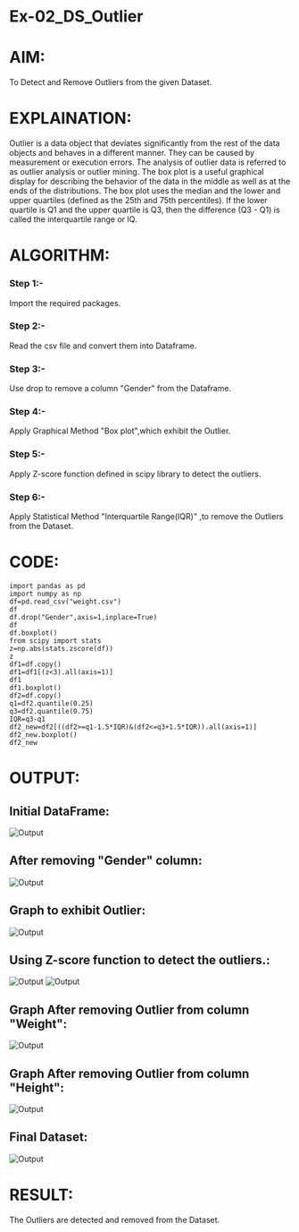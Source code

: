 # Ex-02_DS_Outlier
# AIM:
To Detect and Remove Outliers from the given Dataset.
# EXPLAINATION:
Outlier is a data object that deviates significantly from the rest of the data objects and behaves in a different  manner. They can be caused by measurement or execution errors. The analysis of outlier data is referred to as outlier analysis or outlier mining.
The box plot is a useful graphical display for describing the behavior of the data in the middle as well as at the ends of the distributions. The box plot uses the median and the lower and upper quartiles (defined as the 25th and 75th percentiles). If the lower quartile is Q1 and the upper quartile is Q3, then the difference (Q3 - Q1) is called the interquartile range or IQ.
# ALGORITHM:
### Step 1:-
Import the required packages.
### Step 2:-
Read the csv file and convert them into Dataframe.
### Step 3:-
Use drop to remove a column "Gender" from the Dataframe.
### Step 4:-
Apply Graphical Method "Box plot",which exhibit the Outlier.
### Step 5:-
Apply Z-score function defined in scipy library to detect the outliers.
### Step 6:-
Apply Statistical Method "Interquartile Range(IQR)" ,to remove the Outliers from the Dataset. 
# CODE:
```
import pandas as pd
import numpy as np
df=pd.read_csv("weight.csv")
df
df.drop("Gender",axis=1,inplace=True)
df
df.boxplot()
from scipy import stats
z=np.abs(stats.zscore(df))
z
df1=df.copy()
df1=df1[(z<3).all(axis=1)]
df1
df1.boxplot()
df2=df.copy()
q1=df2.quantile(0.25)
q3=df2.quantile(0.75)
IQR=q3-q1
df2_new=df2[((df2>=q1-1.5*IQR)&(df2<=q3+1.5*IQR)).all(axis=1)]
df2_new.boxplot()
df2_new
```
# OUTPUT:
## Initial DataFrame:
![Output](./D1.png)
## After removing "Gender" column:
![Output](./D2.png)
## Graph to exhibit Outlier:
![Output](./D3.png)
## Using Z-score function to detect the outliers.:
![Output](./D4.png)
![Output](./D5.png)
## Graph After removing Outlier from column "Weight":
![Output](./D6.png)
## Graph After removing Outlier from column "Height":
![Output](./D7.png)
## Final Dataset:
![Output](./D8.png)

# RESULT:
The Outliers are detected and removed from the Dataset.